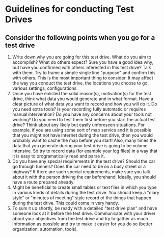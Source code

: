 # Guidelines for conducting Test Drives

## Consider the following points when you go for a test drive

1. Write down why you are going for this test drive. What do you aim to accomplish? What do others expect? Sure you have a good idea why, but have you confirmed with others interested in this test drive? Talk with them. Try to frame a simple single line "purpose" and confirm this with others. This is the most important thing to consider. It may affect the way you conduct the test drive, the locations you choose to go, various settings, configurations.
2. Once you have enlisted the solid reason(s), motivation(s) for the test drive, think what data you would generate and in what format. Have a clear picture of what data you want to record and how you will do it. Do you need extra tools? Is your recording fully automatic or requires manual intervention? Do you have any concerns about your tools not working? Do you need to test them first before you start the actual test drive? Think about any likely but easily unforeseen situations. For example, if you are using some sort of map service and it is possible that you might not have Internet during the test drive, then you would probably want to cache the map before you start! Also, many times the data that you generate during your test drive is going to be volume intensive. So try to record data (for example your log files) in a way that it is easy to programatically read and parse it.
3. Do you have any special requirements in the test drive? Should the car go through tunnels? Does the car need to be on a busy street or a highway? If there are such special requirements, make sure you talk about it with the person driving the car beforehand. Ideally, you should have a route prepared already.
4. Might be beneficial to create small tables or text files in which you type in various kinds of details during the test drive. You should keep a "diary style" or "minutes of meeting" style record of the things that happen during the test drive. This could come in very handy.
5. To sum it up shortly, be ready with a detailed "test drive plan" and have someone look at it before the test drive. Communicate with your driver about your objectives from the test drive and try to gather as much information as possible and try to make it easier for you do so (better organization, automation, tools).
